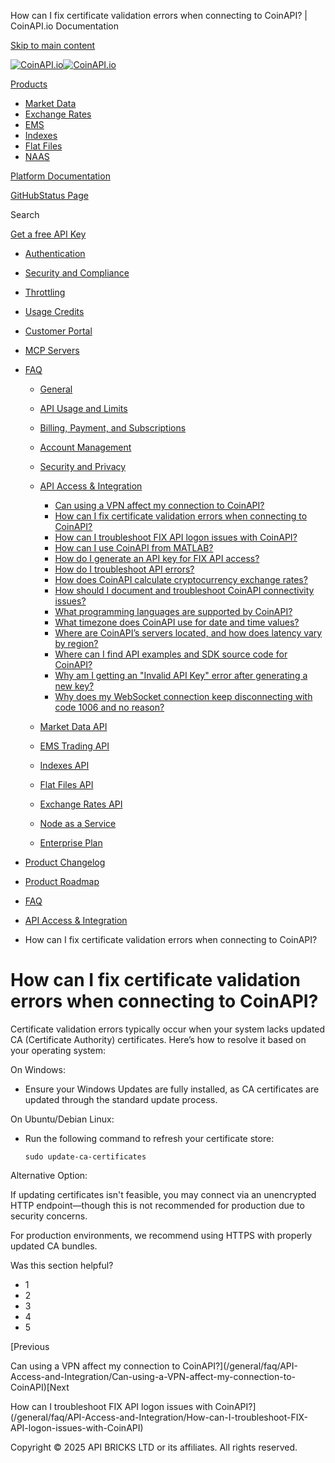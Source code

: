 How can I fix certificate validation errors when connecting to CoinAPI? | CoinAPI.io Documentation




[Skip to main content](#__docusaurus_skipToContent_fallback)

[![CoinAPI.io](/img/logo.svg)![CoinAPI.io](/img/logo.svg)](https://www.coinapi.io)

[Products](/general/faq/API-Access-and-Integration/How-can-I-fix-certificate-validation-errors)

* [Market Data](/market-data/)
* [Exchange Rates](/exchange-rates-api/)
* [EMS](/ems-api/)
* [Indexes](/indexes-api/)
* [Flat Files](/flat-files-api/)
* [NAAS](/naas-api/)

[Platform Documentation](/general/authentication)

[GitHub](https://github.com/api-bricks/api-bricks-sdk)[Status Page](https://status.coinapi.io)

Search

[Get a free API Key](https://console.coinapi.io/?link=/apikeys/create)

* [Authentication](/general/authentication)
* [Security and Compliance](/general/security)
* [Throttling](/general/throttling)
* [Usage Credits](/general/usage-credits)
* [Customer Portal](/general/customer-portal/)
* [MCP Servers](/general/mcp-servers)
* [FAQ](/general/faq/)

  + [General](/general/faq/general/)
  + [API Usage and Limits](/general/faq/API-Usage-and-Limits/)
  + [Billing, Payment, and Subscriptions](/general/faq/Billing-Payment-and-Subscriptions/)
  + [Account Management](/general/faq/Account-Management/)
  + [Security and Privacy](/general/faq/Security-and-Privacy/)
  + [API Access & Integration](/general/faq/API-Access-and-Integration/)

    - [Can using a VPN affect my connection to CoinAPI?](/general/faq/API-Access-and-Integration/Can-using-a-VPN-affect-my-connection-to-CoinAPI)
    - [How can I fix certificate validation errors when connecting to CoinAPI?](/general/faq/API-Access-and-Integration/How-can-I-fix-certificate-validation-errors)
    - [How can I troubleshoot FIX API logon issues with CoinAPI?](/general/faq/API-Access-and-Integration/How-can-I-troubleshoot-FIX-API-logon-issues-with-CoinAPI)
    - [How can I use CoinAPI from MATLAB?](/general/faq/API-Access-and-Integration/How-can-I-use-CoinAPI-from-MATLAB)
    - [How do I generate an API key for FIX API access?](/general/faq/API-Access-and-Integration/How-do-I-generate-an-API-key-for-FIX-API)
    - [How do I troubleshoot API errors?](/general/faq/API-Access-and-Integration/How-do-I-troubleshoot-API-errors)
    - [How does CoinAPI calculate cryptocurrency exchange rates?](/general/faq/API-Access-and-Integration/How-does-CoinAPI-calculate-cryptocurrency-exchange-rates)
    - [How should I document and troubleshoot CoinAPI connectivity issues?](/general/faq/API-Access-and-Integration/How-should-I-document-and-troubleshoot-CoinAPI-connectivity-issues)
    - [What programming languages are supported by CoinAPI?](/general/faq/API-Access-and-Integration/What-programming-languages-are-supported-by-CoinAPI)
    - [What timezone does CoinAPI use for date and time values?](/general/faq/API-Access-and-Integration/What-timezone-does-CoinAPI-use-for-date-and-time)
    - [Where are CoinAPI’s servers located, and how does latency vary by region?](/general/faq/API-Access-and-Integration/Where-are-CoinAPI-servers-located)
    - [Where can I find API examples and SDK source code for CoinAPI?](/general/faq/API-Access-and-Integration/Where-can-I-find-API-examples-and-SDK-source-code)
    - [Why am I getting an "Invalid API Key" error after generating a new key?](/general/faq/API-Access-and-Integration/Why-am-I-getting-an-invalid-API-Key-error-after-generating-a-new-key)
    - [Why does my WebSocket connection keep disconnecting with code 1006 and no reason?](/general/faq/API-Access-and-Integration/Why-does-my-WebSocket-connection-keep-disconnecting-with-code-1006-and-no-reason)
  + [Market Data API](/general/faq/Market-Data-API/)
  + [EMS Trading API](/general/faq/EMS-Trading-API/)
  + [Indexes API](/general/faq/Indexes-API/)
  + [Flat Files API](/general/faq/Flat-Files-API/)
  + [Exchange Rates API](/general/faq/Exchange-Rates-API/)
  + [Node as a Service](/general/faq/Node-as-a-Service/)
  + [Enterprise Plan](/general/faq/Enterprise-Plan/)
* [Product Changelog](/general/changelog/)
* [Product Roadmap](/general/roadmap)

* [FAQ](/general/faq/)
* [API Access & Integration](/general/faq/API-Access-and-Integration/)
* How can I fix certificate validation errors when connecting to CoinAPI?

How can I fix certificate validation errors when connecting to CoinAPI?
=======================================================================

Certificate validation errors typically occur when your system lacks updated CA (Certificate Authority) certificates. Here’s how to resolve it based on your operating system:

On Windows:

* Ensure your Windows Updates are fully installed, as CA certificates are updated through the standard update process.

On Ubuntu/Debian Linux:

* Run the following command to refresh your certificate store:

  ```
  sudo update-ca-certificates
  ```

Alternative Option:

If updating certificates isn't feasible, you may connect via an unencrypted HTTP endpoint—though this is not recommended for production due to security concerns.

For production environments, we recommend using HTTPS with properly updated CA bundles.

Was this section helpful?

* 1
* 2
* 3
* 4
* 5

[Previous

Can using a VPN affect my connection to CoinAPI?](/general/faq/API-Access-and-Integration/Can-using-a-VPN-affect-my-connection-to-CoinAPI)[Next

How can I troubleshoot FIX API logon issues with CoinAPI?](/general/faq/API-Access-and-Integration/How-can-I-troubleshoot-FIX-API-logon-issues-with-CoinAPI)

Copyright © 2025 API BRICKS LTD or its affiliates. All rights reserved.